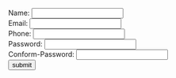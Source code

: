 <!DOCTYPE html>
<html lang="en">
<head>
    <meta charset="UTF-8">
    <meta name="viewport" content="width=device-width, initial-scale=1.0">
    <title>Document</title>
    <link rel="stylesheet" href="indes.css">
</head>
<body>
    <div id="form">
        <form action="#" name="myform" method="post">
            <div>
                <label>Name:</label>
                <input type="text" id="name" class="name">
                <span id="e-name"></span>
            </div>
            <div>
                <label>Email:</label>
                <input type="text" id="email">
                <span id="e-email"></span>
            </div>
            <div>
                    <label>Phone:</label>
                    <input type="number" id="phone">
                    <span id="e-phone"></span>
            </div>
            <div>
                    <label>Password:</label>
                    <input type="password" id="password">
                    <span id="e-password"></span>
            </div>
            <div>
                    <label>Conform-Password:</label>
                    <input type="password" id="c-password">
                    <span id="e-cpassword"></span>
            </div>
            <input type="submit" onclick="return validate();" value="submit">
        </form>
    </div>
    <script>
        function validate() {
            document.getElementById("e-name").innerHTML="";
            document.getElementById("e-phone").innerHTML="";
            document.getElementById("e-email").innerHTML="";
            document.getElementById("e-password").innerHTML="";
            document.getElementById("e-cpassword").innerHTML="";

            // var password = document.myform.password.value;
            // var c-password = document.myform.c-password.value;
           
         if (document.myform.name.value ==="" ) {
            document.getElementById("e-name").innerHTML = "Name should be filled"
            document.myform.name.focus();
            return false;
        }
        else if (document.myform.name.value.length<5){
            document.getElementById("e-name").innerHTML = "Name must be atleast 5  words"
            document.myform.name.focus();
            return false;
        }
        if (document.myform.email.value ==="" ) {
            document.getElementById("e-email").innerHTML = "Email must be filled"
            document.myform.email.focus();
            return false;       
        }
        if (document.myform.phone.value ==="" ){
            document.getElementById("e-phone").innerHTML = "Phone number must be filled"
            document.myform.phone.focus();
            return false;
        }
        else if(document.myform.phone.value.length < 10){
            document.getElementById("e-phone").innerHTML = "Phone number must be atleast 10 word"
            document.myform.phone.focus();
            return false;
        }
        if(document.myform.password.value.length < 10){
            document.getElementById("e-password").innerHTML = "Password must be of 8 words"
            document.myform.password.focus();
            return false;
        }
        if(document.myform.password.value !== document.myform.c-password.value){
                document.getElementById("e-cpassword").innerHTML = "password do not match"
                document.myform.c-password.focus();
                return false;
            }
        
        
        return true;
        }
        
    </script>
</body>
</html>
